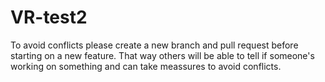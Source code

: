 # VR-test2

To avoid conflicts please create a new branch and pull request before starting on a new feature. That way others will be able to tell if someone's working on something and can take meassures to avoid conflicts.
